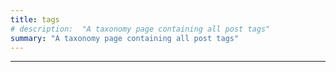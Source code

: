 ```yaml
---
title: tags
# description:  "A taxonomy page containing all post tags"
summary: "A taxonomy page containing all post tags"
---
```


---